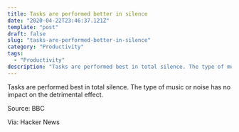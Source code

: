 ```yaml
---
title: Tasks are performed better in silence
date: "2020-04-22T23:46:37.121Z"
template: "post"
draft: false
slug: "tasks-are-performed-better-in-silence"
category: "Productivity"
tags:
  - "Productivity"
description: "Tasks are performed best in total silence. The type of music or noise has no impact on the detrimental effect."
---
```


Tasks are performed best in total silence. The type of music or noise has no impact on the detrimental effect.

Source: BBC

Via: Hacker News
